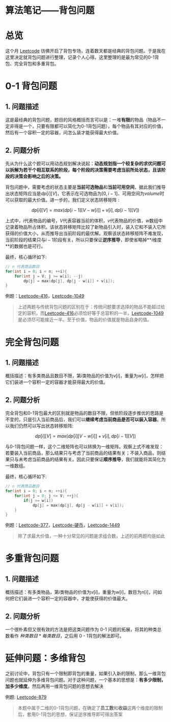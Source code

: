 # 算法笔记——背包问题


# 总览

这个月 [Leetcode](https://leetcode-cn.com/) 彷佛开启了背包专场，连着数天都是经典的背包问题。于是我在这里决定就背包问题进行整理，记录个人心得。这里整理的是最为常见的0-1背包、完全背包和多重背包。



# 0-1 背包问题

## 1. 问题描述

这是最经典的背包问题，题目的风格概括而言可以是：一堆**有限**的物品（物品不一定非得是一个，只要有限都可以简化为0-1背包问题），每个物品有其对应的价值，然后有一个容积一定的容器，问怎么装才能获得最大价值。

## 2. 问题分析

先从为什么这个题可以用动态规划解决说起：**动态规划指一个较复杂的求优问题可以拆解为若干个相互联系的阶段，每个阶段的决策需要考虑当前所处状态，且该阶段的决策会影响之后的决策。**

背包问题中，需要考虑的状态主要是**当前可选物品**和**当前可用空间**，据此我们推导出状态矩阵应当是$dp[i][V]$，它表示在可选物品为$[0, i-1]$、可用空间为$volume$时可以获取的最大价值。进一步的，我们定义状态转移矩阵 :

$$dp[i][V]=max(dp[i-1][V-w[i]]+v[i], dp[i-1][V])$$

上式中，$i$代表物品的编号，$V$代表容器当前的体积，$v$代表物品的价值，$w$数组中记录着物品所占体积。该状态转移矩阵比较了新物品引入时，装入它和不装入它所获得的价值大小，从而推导出当前阶段的最优解。观察该状态转移矩阵不难发现，当前阶段的结果只与$i-1$阶段有关，所以只要保证**逆序推导**，即使省略掉**$i$维度**的数据也是可行。

最终，核心循环如下:

```C++
// n 代表商品数目
for(int i = 0; i < n; ++i){
    for(int j = V; j >= w[i]; --j)
        dp[j] = max(dp[j], dp[j - w[i]] + v[i]);
}
```

例题：[Leetcode-416](https://leetcode-cn.com/problems/partition-equal-subset-sum/)，[Leetcode-1049](https://leetcode-cn.com/problems/last-stone-weight-ii/)

> 上述两题与传统背包问题的区别在于：传统问题要求选择的物品不能超过给定的容积，而[Leetcode-416](https://leetcode-cn.com/problems/partition-equal-subset-sum/)必须恰好等于总容积的一半，[Leetcode-1049](https://leetcode-cn.com/problems/last-stone-weight-ii/)是必须尽可能接近一半。至于价值，物品的价值就是物品自身的值。



# 完全背包问题

## 1. 问题描述

概括描述：有多类商品且数目不限，第$i$类物品的价值为$v[i]$，重量为$w[i]$，怎样把它们装进一个容积一定的容器才能获得最大的价值。

## 2. 问题分析

完全背包和0-1背包最大的区别就是物品的数目不限，但依阶段逐步推优的思路是不变的，只是引入当前商品后，我们可以**继续考虑当前商品是否可以装入容器**。所以我们仍然可以写出状态转移矩阵:

$$dp[i][V]=max(dp[i][V-w[i]]+v[i], dp[i-1][V])$$

与0-1背包问题一样，这个二维矩阵也可以转换为一维矩阵。观察上式不难发现：若要装入当前商品，那么结果只与考虑了当前商品的结果有关；不装入商品，则结果只与未考虑当前商品的结果有关。因此只要保证**顺序推导**，我们就能将其简化为一维数组。

最终，核心循环如下:

```c++
// n 代表商品数目
for(int i = 0; i < n; ++i){
    for(int j = 0; j <= V; ++j){
        if(j >= w[i])
        	dp[j] = max(dp[j], dp[j - w[i]] + v[i]);
    }
}
```

例题：[Leetcode-377](https://leetcode-cn.com/problems/combination-sum-iv/)，[Leetcode-硬币](https://leetcode-cn.com/problems/coin-lcci/)，[Leetcode-1449](https://leetcode-cn.com/problems/form-largest-integer-with-digits-that-add-up-to-target/)

> 除了求最大价值，一种十分常见的问题是求组合数，上述的前两题均是如此



# 多重背包问题

## 1. 问题描述

概括描述：有多类物品，第$i$类物品的价值为$v[i]$，重量为$w[i]$，数目为$n[i]$，问如何把它们装进一个容积一定的容器中，才能使获得的价值最大。

## 2. 问题分析

一个很朴素但又很有效的方法是把这类问题作为 0-1 问题的拓展，将其的种类总数看作 $种类数目*每类数目$，之后用 0 - 1背包的解法即可。



# 延伸问题：多维背包

之前讨论中，背包只有一个限制即背包的重量，如果引入新的限制，那么一维背包问题也就延伸为多维背包问题。对于这种问题，一个基本的思想是：**有多少限制，加多少维度**。然后再用一维背包问题的思想去解决

例题: [Leetcode-879](https://leetcode-cn.com/problems/profitable-schemes/)

> 本题中属于二维的0-1背包问题，在确定了**员工数**和**收益**这两个维度的限制后，套用0-1背包的思想，保证逆序推导即可得出答案

